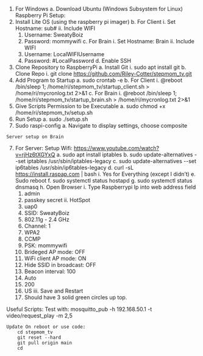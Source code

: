 1.	For Windows
  a.	Download Ubuntu (Windows Subsystem for Linux)
Raspberry Pi Setup:
  1. Install Lite OS (using the raspberry pi imager)
    b.	For Client
      i.	Set Hostname: sub#
      ii.	Include WIFI 
        1.	Username: SweatyBoiz
        2.	Password: mommywifi
    c.	For Brain
      i.	Set Hostname: Brain
      ii.	Include WIFI 
        1.	Username: LocalWIFIUsername
        2.	Password: #LocalPassword
    d.	Enable SSH
  2. Clone Repository to RaspberryPi
    a. Install Git
        i. sudo apt install git
    b. Clone Repo
        i. git clone https://github.com/Riley-Cotter/stepmom_tv.git
  3. Add Program to Startup
    a.	sudo crontab -e
    b.	For Client
      i.	@reboot /bin/sleep 1; /home/ri/stepmom_tv/startup_client.sh > /home/ri/mycronlog.txt 2>&1
    c.	For Brain
      i.	@reboot /bin/sleep 1; /home/ri/stepmom_tv/startup_brain.sh  > /home/ri/mycronlog.txt 2>&1
  4. Give Scripts Permission to be Executable
    a.	sudo chmod +x /home/ri/stepmom_tv/setup.sh
  5. Run Setup
    a.	sudo ./setup.sh
  6. Sudo raspi-config
    a.	Navigate to display settings, choose composite
    

    Server setup on Brain
  7. For Server: Setup Wifi: https://www.youtube.com/watch?v=rjHz6tXGYxQ
    a.	sudo apt install iptables
    b.	sudo update-alternatives --set iptables /usr/sbin/iptables-legacy
    c.	sudo update-alternatives --set ip6tables /usr/sbin/ip6tables-legacy
    d.	curl -sL https://install.raspap.com | bash
      i.	Yes for Everything (except I didn’t)
    e.	Sudo reboot
    f.	sudo systemctl status hostapd
    g.	sudo systemctl status dnsmasq
    h.	Open Browser
      i.	Type Raspberrypi Ip into web address field
        1.	admin
        2.	passkey secret
      ii.	HotSpot
        1.	uap0
        2.	SSID: SweatyBoiz
        3.	802.11g - 2.4 GHz
        4.	Channel: 1
        5.	WPA2
        6.	CCMP
        7.	PSK: mommywifi
        8.	Brideged AP mode: OFF
        9.	WiFi client AP mode: ON
        10.	Hide SSID in broadcast: OFF
        11.	Beacon interval: 100
        12.	Auto
        13.	200
        14.	US
      iii.	Save and Restart
        1.	Should have 3 solid green circles up top.

Useful Scripts:
    Test with:  mosquitto_pub -h 192.168.50.1 -t video/request_play -m 2,5

    Update On reboot or use code:
        cd stepmom_tv
        git reset --hard
        git pull origin main
        cd
